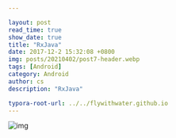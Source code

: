 ```yaml
---

layout: post
read_time: true
show_date: true
title: "RxJava"
date: 2017-12-2 15:32:08 +0800
img: posts/20210402/post7-header.webp
tags: [Android]
category: Android
author: cs
description: "RxJava"

typora-root-url: ../../flywithwater.github.io
---
```


![img](/assets/img/posts/RxJava/RxJava.jpg)